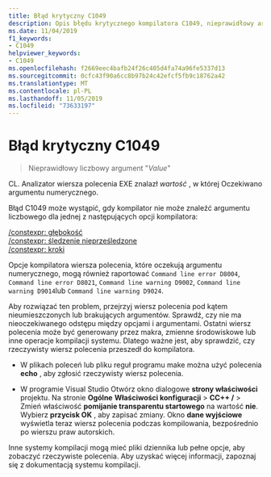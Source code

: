 ```yaml
---
title: Błąd krytyczny C1049
description: Opis błędu krytycznego kompilatora C1049, nieprawidłowy argument liczbowy i wyjaśniono, jak go rozwiązać.
ms.date: 11/04/2019
f1_keywords:
- C1049
helpviewer_keywords:
- C1049
ms.openlocfilehash: f2669eec4bafb24f26c405d4fa74a96fe5337d13
ms.sourcegitcommit: 0cfc43f90a6cc8b97b24c42efcf5fb9c18762a42
ms.translationtype: MT
ms.contentlocale: pl-PL
ms.lasthandoff: 11/05/2019
ms.locfileid: "73633197"
---
```

# <a name="fatal-error-c1049"></a>Błąd krytyczny C1049

> Nieprawidłowy liczbowy argument "*Value*"

CL. Analizator wiersza polecenia EXE znalazł *wartość* , w której Oczekiwano argumentu numerycznego.

Błąd C1049 może wystąpić, gdy kompilator nie może znaleźć argumentu liczbowego dla jednej z następujących opcji kompilatora:

[/constexpr: głębokość](/cpp/build/reference/constexpr-control-constexpr-evaluation)\
[/constexpr: śledzenie nieprześledzone](/cpp/build/reference/constexpr-control-constexpr-evaluation)\
[/constexpr: kroki](/cpp/build/reference/constexpr-control-constexpr-evaluation)

Opcje kompilatora wiersza polecenia, które oczekują argumentu numerycznego, mogą również raportować `Command line error D8004`, `Command line error D8021`, `Command line warning D9002`, `Command line warning D9014`lub `Command line warning D9024`.

Aby rozwiązać ten problem, przejrzyj wiersz polecenia pod kątem nieumieszczonych lub brakujących argumentów. Sprawdź, czy nie ma nieoczekiwanego odstępu między opcjami i argumentami. Ostatni wiersz polecenia może być generowany przez makra, zmienne środowiskowe lub inne operacje kompilacji systemu. Dlatego ważne jest, aby sprawdzić, czy rzeczywisty wiersz polecenia przeszedł do kompilatora.

- W plikach poleceń lub pliku reguł programu make można użyć polecenia **echo** , aby zgłosić rzeczywisty wiersz polecenia.

- W programie Visual Studio Otwórz okno dialogowe **strony właściwości** projektu. Na stronie **Ogólne** **Właściwości konfiguracji** > **CC++ /**  > Zmień właściwość **pomijanie transparentu startowego** na wartość **nie**. Wybierz **przycisk OK** , aby zapisać zmiany. Okno **dane wyjściowe** wyświetla teraz wiersz polecenia podczas kompilowania, bezpośrednio po wierszu praw autorskich.

Inne systemy kompilacji mogą mieć pliki dziennika lub pełne opcje, aby zobaczyć rzeczywiste polecenia. Aby uzyskać więcej informacji, zapoznaj się z dokumentacją systemu kompilacji.
